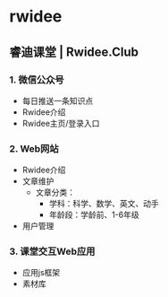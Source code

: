 # rwidee

## 睿迪课堂 | Rwidee.Club

### 1. 微信公众号

* 每日推送一条知识点
* Rwidee介绍
* Rwidee主页/登录入口

### 2. Web网站

* Rwidee介绍
* 文章维护
  * 文章分类：
    * 学科：科学、数学、英文、动手
    * 年龄段：学龄前、1-6年级
* 用户管理

### 3. 课堂交互Web应用

* 应用js框架
* 素材库
